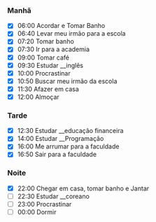 ### Manhã

- [x] 06:00 Acordar e Tomar Banho
- [x] 06:40 Levar meu irmão para a escola
- [x] 07:20 Tomar banho
- [x] 07:30 Ir para a academia
- [x] 09:00 Tomar café
- [x] 09:30 Estudar __inglês
- [x] 10:00 Procrastinar
- [x] 10:50 Buscar meu irmão da escola
- [x] 11:30 Afazer em casa
- [x] 12:00 Almoçar

### Tarde

- [x] 12:30 Estudar __educação financeira
- [x] 14:00 Estudar __Programação
- [x] 16:00 Me arrumar para a faculdade
- [x] 16:50 Sair para a faculdade

### Noite

- [x] 22:00 Chegar em casa, tomar banho e Jantar
- [ ] 22:30 Estudar __coreano
- [ ] 23:00 Procrastinar
- [ ] 00:00 Dormir